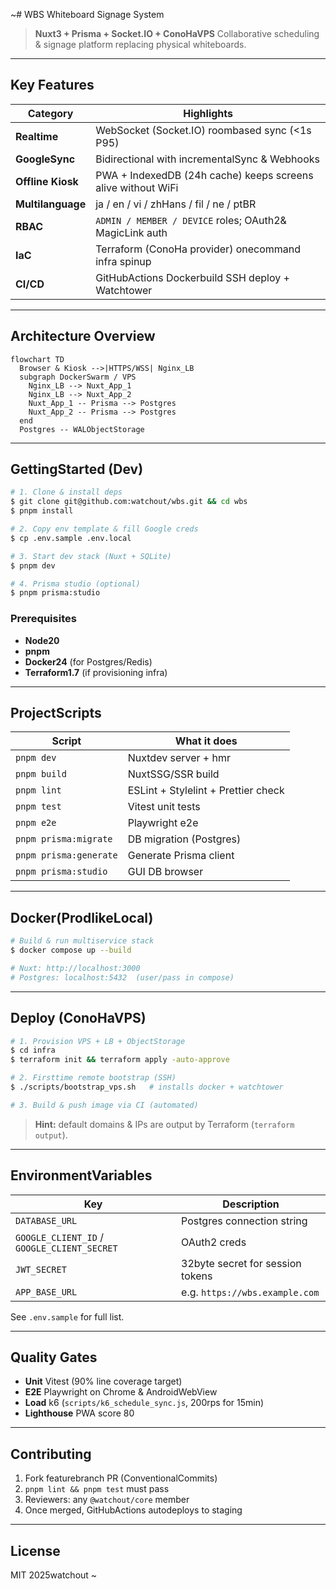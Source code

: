 ~# WBS  Whiteboard Signage System

> **Nuxt3 + Prisma + Socket.IO + ConoHaVPS**
> Collaborative scheduling & signage platform replacing physical whiteboards.

---

## Key Features

| Category           | Highlights                                                     |
| ------------------ | -------------------------------------------------------------- |
| **Realtime**      | WebSocket (Socket.IO) roombased sync (<1s P95)              |
| **GoogleSync**    | Bidirectional with incrementalSync & Webhooks                 |
| **Offline Kiosk**  | PWA + IndexedDB (24h cache) keeps screens alive without WiFi |
| **Multilanguage** | ja / en / vi / zhHans / fil / ne / ptBR                      |
| **RBAC**           | `ADMIN / MEMBER / DEVICE` roles; OAuth2& MagicLink auth     |
| **IaC**            | Terraform (ConoHa provider) onecommand infra spinup          |
| **CI/CD**          | GitHubActions  Dockerbuild  SSH deploy + Watchtower        |

---

## Architecture Overview

```mermaid
flowchart TD
  Browser & Kiosk -->|HTTPS/WSS| Nginx_LB
  subgraph DockerSwarm / VPS
    Nginx_LB --> Nuxt_App_1
    Nginx_LB --> Nuxt_App_2
    Nuxt_App_1 -- Prisma --> Postgres
    Nuxt_App_2 -- Prisma --> Postgres
  end
  Postgres -- WALObjectStorage
```

---

## GettingStarted (Dev)

```bash
# 1. Clone & install deps
$ git clone git@github.com:watchout/wbs.git && cd wbs
$ pnpm install

# 2. Copy env template & fill Google creds
$ cp .env.sample .env.local

# 3. Start dev stack (Nuxt + SQLite)
$ pnpm dev

# 4. Prisma studio (optional)
$ pnpm prisma:studio
```

### Prerequisites

* **Node20**
* **pnpm**
* **Docker24** (for Postgres/Redis)
* **Terraform1.7** (if provisioning infra)

---

## ProjectScripts

| Script                 | What it does                        |
| ---------------------- | ----------------------------------- |
| `pnpm dev`             | Nuxtdev server + hmr               |
| `pnpm build`           | NuxtSSG/SSR build                  |
| `pnpm lint`            | ESLint + Stylelint + Prettier check |
| `pnpm test`            | Vitest unit tests                   |
| `pnpm e2e`             | Playwright e2e                      |
| `pnpm prisma:migrate`  | DB migration (Postgres)             |
| `pnpm prisma:generate` | Generate Prisma client              |
| `pnpm prisma:studio`   | GUI DB browser                      |

---

## Docker(ProdlikeLocal)

```bash
# Build & run multiservice stack
$ docker compose up --build

# Nuxt: http://localhost:3000
# Postgres: localhost:5432  (user/pass in compose)
```

---

## Deploy (ConoHaVPS)

```bash
# 1. Provision VPS + LB + ObjectStorage
$ cd infra
$ terraform init && terraform apply -auto-approve

# 2. Firsttime remote bootstrap (SSH)
$ ./scripts/bootstrap_vps.sh   # installs docker + watchtower

# 3. Build & push image via CI (automated)
```

> **Hint:** default domains & IPs are output by Terraform (`terraform output`).

---

## EnvironmentVariables

| Key                                         | Description                       |
| ------------------------------------------- | --------------------------------- |
| `DATABASE_URL`                              | Postgres connection string        |
| `GOOGLE_CLIENT_ID` / `GOOGLE_CLIENT_SECRET` | OAuth2 creds                      |
| `JWT_SECRET`                                | 32byte secret for session tokens |
| `APP_BASE_URL`                              | e.g. `https://wbs.example.com`    |

See `.env.sample` for full list.

---

## Quality Gates

* **Unit**  Vitest (90% line coverage target)
* **E2E**  Playwright on Chrome & AndroidWebView
* **Load**  k6 (`scripts/k6_schedule_sync.js`, 200rps for 15min)
* **Lighthouse**  PWA score 80

---

## Contributing

1. Fork  featurebranch  PR (ConventionalCommits)
2. `pnpm lint && pnpm test` must pass
3. Reviewers: any `@watchout/core` member
4. Once merged, GitHubActions autodeploys to staging

---

## License

MIT  2025watchout
~
